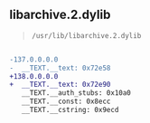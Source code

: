 ## libarchive.2.dylib

> `/usr/lib/libarchive.2.dylib`

```diff

-137.0.0.0.0
-  __TEXT.__text: 0x72e58
+138.0.0.0.0
+  __TEXT.__text: 0x72e90
   __TEXT.__auth_stubs: 0x10a0
   __TEXT.__const: 0x8ecc
   __TEXT.__cstring: 0x9ecd

```
